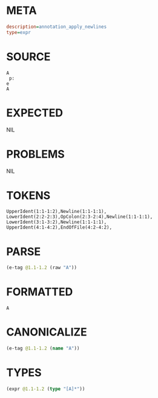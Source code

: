 # META
~~~ini
description=annotation_apply_newlines
type=expr
~~~
# SOURCE
~~~roc
A
 p:
e
A
~~~
# EXPECTED
NIL
# PROBLEMS
NIL
# TOKENS
~~~zig
UpperIdent(1:1-1:2),Newline(1:1-1:1),
LowerIdent(2:2-2:3),OpColon(2:3-2:4),Newline(1:1-1:1),
LowerIdent(3:1-3:2),Newline(1:1-1:1),
UpperIdent(4:1-4:2),EndOfFile(4:2-4:2),
~~~
# PARSE
~~~clojure
(e-tag @1.1-1.2 (raw "A"))
~~~
# FORMATTED
~~~roc
A
~~~
# CANONICALIZE
~~~clojure
(e-tag @1.1-1.2 (name "A"))
~~~
# TYPES
~~~clojure
(expr @1.1-1.2 (type "[A]*"))
~~~
